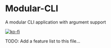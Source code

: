 # Modular-CLI
A modular CLI application with argument support

[![ko-fi](https://www.ko-fi.com/img/githubbutton_sm.svg)](https://ko-fi.com/G2G218N8G)

TODO: Add a feature list to this file...
